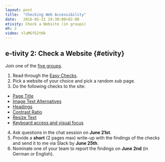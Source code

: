 ```yaml
---
layout: post
title:  "Checking Web Accessibility"
date:   2016-05-31 19:30:00+02:00
etivity: Check a Website (in groups)
eh: 2
video: vluMGfG2tHk
---
```


## e-tivity 2: Check a Website {#etivity}

Join one of the [five groups][grps].

1. Read through the [Easy Checks][ezycks].
2. Pick a website of your choice and pick a random sub page.
3. Do the following checks to the site:
  - [Page Title][ezycks#title]
  - [Image Text Alternatives][ezycks#images]
  - [Headings][ezycks#headings]
  - [Contrast Ratio][ezycks#contrast]
  - [Resize Text][ezycks#resize]
  - [Keyboard access and visual focus][ezycks#interaction]
4. Ask questions in the chat session on **June 21st**.
5. Provide a **short** (2 pages max) write-up with the findings of the checks and send it to me via Slack by **June 25th**.
6. Nominate one of your team to report the findings on **June 2nd** (in German or English).

[grps]:https://docs.google.com/document/d/1MP6kjTAfHArUpBml5FxT74jmitSed2JHuUAXDcZtJko/edit#heading=h.g5h1j081qc36
[ezycks]: http://www.w3.org/WAI/eval/preliminary
[ezycks#title]: http://www.w3.org/WAI/eval/preliminary#title
[ezycks#images]: http://www.w3.org/WAI/eval/preliminary#images
[ezycks#headings]: http://www.w3.org/WAI/eval/preliminary#headings
[ezycks#contrast]: http://www.w3.org/WAI/eval/preliminary#contrast
[ezycks#resize]: http://www.w3.org/WAI/eval/preliminary#resize
[ezycks#interaction]: http://www.w3.org/WAI/eval/preliminary#interaction
